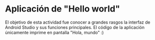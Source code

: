 # Aplicación de "Hello world"

El objetivo de esta actividad fue conocer a grandes rasgos la interfaz de Android Studio y sus funciones principales. El código de la aplicación únicamente imprime en pantalla "Hola, mundo" :)
